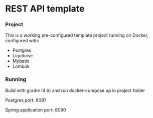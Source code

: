 # REST API template

### Project
This is a working pre-configured template project running on Docker, configured with:
* Postgres
* Liquibase
* Mybatis
* Lombok


### Running
Build with gradle (4.6) and run docker-compose up in project folder

Postgres port: 8091

Spring application port: 8090
